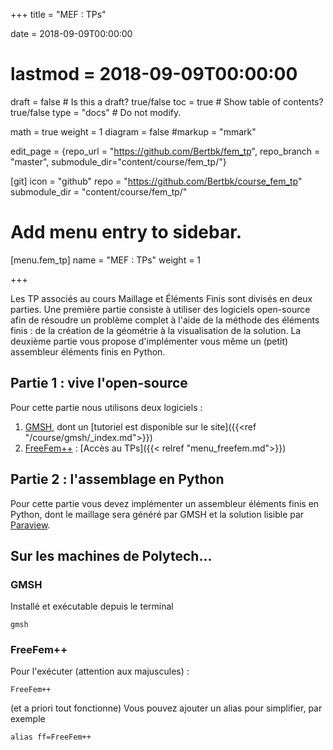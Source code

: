 +++
title = "MEF : TPs"

date = 2018-09-09T00:00:00
# lastmod = 2018-09-09T00:00:00

draft = false  # Is this a draft? true/false
toc = true  # Show table of contents? true/false
type = "docs"  # Do not modify.

math = true
weight = 1
diagram = false
#markup = "mmark"

edit_page = {repo_url = "https://github.com/Bertbk/fem_tp", repo_branch = "master", submodule_dir="content/course/fem_tp/"}

[git]
  icon = "github"
  repo = "https://github.com/Bertbk/course_fem_tp"
  submodule_dir = "content/course/fem_tp/"


# Add menu entry to sidebar.
[menu.fem_tp]
  name = "MEF : TPs"
  weight = 1

+++

Les TP associés au cours Maillage et Éléments Finis sont divisés en deux parties. Une première partie consiste à utiliser des logiciels open-source afin de résoudre un problème complet à l'aide de la méthode des éléments finis : de la création de la géométrie à la visualisation de la solution. La deuxième partie vous propose d'implémenter vous même un (petit) assembleur éléments finis en Python.

## Partie 1 : vive l'open-source

Pour cette partie nous utilisons deux logiciels :

1. [GMSH](https://gmsh.info), dont un [tutoriel est disponible sur le site]({{<ref "/course/gmsh/_index.md">}})
2. [FreeFem++](https://freefem.org) : [Accès au TPs]({{< relref "menu_freefem.md">}})


## Partie 2 : l'assemblage en Python

Pour cette partie vous devez implémenter un assembleur éléments finis en Python, dont le maillage sera généré par GMSH et la solution lisible par [Paraview](https://www.paraview.org).

## Sur les machines de Polytech...

### GMSH
Installé et exécutable depuis le terminal
```
gmsh
```

### FreeFem++

Pour l'exécuter (attention aux majuscules) :
```
FreeFem++
```
(et a priori tout fonctionne)
Vous pouvez ajouter un alias pour simplifier, par exemple
```
alias ff=FreeFem++
```

<!-- Pour lire un fichier GMSH dans FreeFem++, nous utilisons le module `load("gmsh)`. Pour cela, vous devez ajouter un lien vers les modules de FreeFem++
```
export LD_LIBRARY_PATH=$LD_LIBRARY_PATH:/opt/freefem/lib/ff++/3.61/lib
```
ou copiez le fichier suivant dans votre dossier courant :
```
/opt/freefem/lib/ff++/3.61/lib/gmsh.so
```

Vous pouvez bien entendu automatiser tout cela dans votre `.bash_profile` à la racine de votre Home :
```
#.bash_profile
alias ff=/opt/freefem/bin/FreeFem++
export LD_LIBRARY_PATH=$LD_LIBRARY_PATH:/opt/freefem/lib/ff++/3.61/lib
``` -->